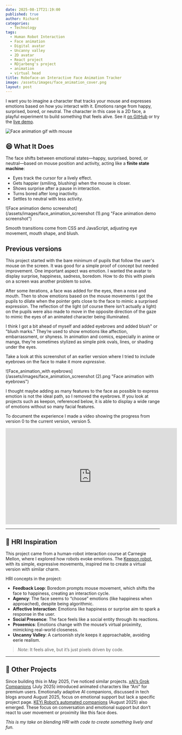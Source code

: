```yaml
---
date: 2025-08-17T21:19:00
published: true
author: Richard
categories:
  - Technology
tags:
  - Human Robot Interaction
  - Face animation
  - Digital avatar
  - Uncanny valley
  - 2D avatar
  - React project
  - RDjarbeng's project
  - animation
  - virtual head
title: Roboface-an Interactive Face Animation Tracker
image: /assets/images/face_animation_cover.png
layout: post
---
```

I want you to imagine a character that tracks your mouse and expresses emotions based on how you interact with it. Emotions range from happy, surprised, bored, or neutral. The character in this case is a 2D face, a playful experiment to build something that feels alive. See it [on GitHub](https://github.com/RDjarbeng/interactive_face_animation) or try the [live demo](https://roboface.netlify.app/).

![Face animation gif with mouse](/assets/images/face_animation2.gif "Face animation gif with mouse")

## 😄 What It Does

The face shifts between emotional states—happy, surprised, bored, or neutral—based on mouse position and activity, acting like a **finite state machine**:

- Eyes track the cursor for a lively effect.
- Gets happier (smiling, blushing) when the mouse is closer.
- Shows surprise after a pause in interaction.
- Turns bored after long inactivity.
- Settles to neutral with less activity.

![Face animation demo screenshot](/assets/images/face_animation_screenshot (1).png "Face animation demo screenshot")

Smooth transitions come from CSS and JavaScript, adjusting eye movement, mouth shape, and blush.

## Previous versions

This project started with the bare minimum of pupils that follow the user's mouse on the screen. It was good for a simple proof of concept but needed improvement. One important aspect was emotion. I wanted the avatar to display surprise, happiness, sadness, boredom. How to do this with pixels on a screen was another problem to solve.

After some iterations, a face was added for the eyes, then a nose and mouth. Then to show emotions based on the mouse movements I got the pupils to dilate when the pointer gets close to the face to mimic a surprised expression. The reflection of the light (of course there isn't actually a light) on the pupils were also made to move in the opposite direction of the gaze to mimic the eyes of an animated character being illuminated.

I think I got a bit ahead of myself and added eyebrows and added blush" or "blush marks." They’re used to show emotions like affection, embarrassment, or shyness. In animation and comics, especially in anime or manga, they’re sometimes stylized as simple pink ovals, lines, or shading under the eyes.

Take a look at this screenshot of an earlier version where I tried to include eyebrows on the face to make it more _expressive_.

![Face_animation_with eyebrows](/assets/images/face_animation_screenshot (2).png "Face animation with eyebrows")

I thought maybe adding as many features to the face as possible to express emotion is not the ideal path, so I removed the eyebrows. If you look at projects such as keepon, referenced below, it is able to display a wide range of emotions without so many facial features. 

To document the experience I made a video showing the progress from version 0 to the current version, version 5. 

<iframe width="560" height="315" src="https://www.youtube.com/embed/xsSTf1fn0Zw" frameborder="0" allowfullscreen></iframe>

---

## 🧠 HRI Inspiration

This project came from a human-robot interaction course at Carnegie Mellon, where I explored how robots evoke emotions. The [Keepon robot](https://en.wikipedia.org/wiki/Keepon), with its simple, expressive movements, inspired me to create a virtual version with similar charm.

HRI concepts in the project:

- **Feedback Loop**: Boredom prompts mouse movement, which shifts the face to happiness, creating an interaction cycle.
- **Agency**: The face seems to “choose” emotions (like happiness when approached), despite being algorithmic.
- **Affective Interaction**: Emotions like happiness or surprise aim to spark a response in the user.
- **Social Presence**: The face feels like a social entity through its reactions.
- **Proxemics**: Emotions change with the mouse’s virtual proximity, mimicking real-world closeness.
- **Uncanny Valley**: A cartoonish style keeps it approachable, avoiding eerie realism.

> _Note_: It feels alive, but it’s just pixels driven by code.

---

## 🌟 Other Projects

Since building this in May 2025, I’ve noticed similar projects. [xAI’s Grok Companions](https://x.ai/grok) (July 2025) introduced animated characters like “Ani” for premium users. Emotionally adaptive AI companions, discussed in tech blogs around August 2025, focus on emotional support but lack a specific project page. [KEYi Robot’s automated companions](https://www.keyirobot.com/) (August 2025) also emerged. These focus on conversation and emotional support but don’t react to user movement or proximity like this face does.

_This is my take on blending HRI with code to create something lively and fun._
